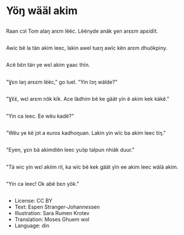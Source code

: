 # Yöŋ wääl akim

##
Raan cɔl Tom alaŋ arεm lëëc. Lëënyde anäk ɣen arεεm apεidït.

##
Awic bë la tän akim leec, lakin awel tuεŋ awïc kën arεm dhuökpiny.

##
Acë bɛ̈n tän ye wεl akim ɣaac thïn.

##
"Ɣεn laŋ arεεm lëëc," go luel. "Yin lɔŋ wälde?"

##
"Ɣɛ̈ɛ̈, wεl arεm nɔ̈k kïk. Ace lädhim bë ke gäät yin ë akim kek käkë."

##
"Yin ca leec. Ee wëu kadë?"

##
"Wëu ye kë jɔt a euros kadhoŋuan. Lakin yin wïc ba akim leec tïŋ."

##
"Eyen, ɣεn bä akimdiën leec yuɔ̈p talpun nhiäk duur."

##
"Tä wic yin wεl akiim ril, ka wïc bë kek gäät yïn ee akim leec wälä akim.

##
"Yin ca leec! Ok abë bεn yök."

##
* License: CC BY
* Text: Espen Stranger-Johannessen
* Illustration: Sara Rumen Krotev
* Translation: Moses Ghuem wol
* Language: din
